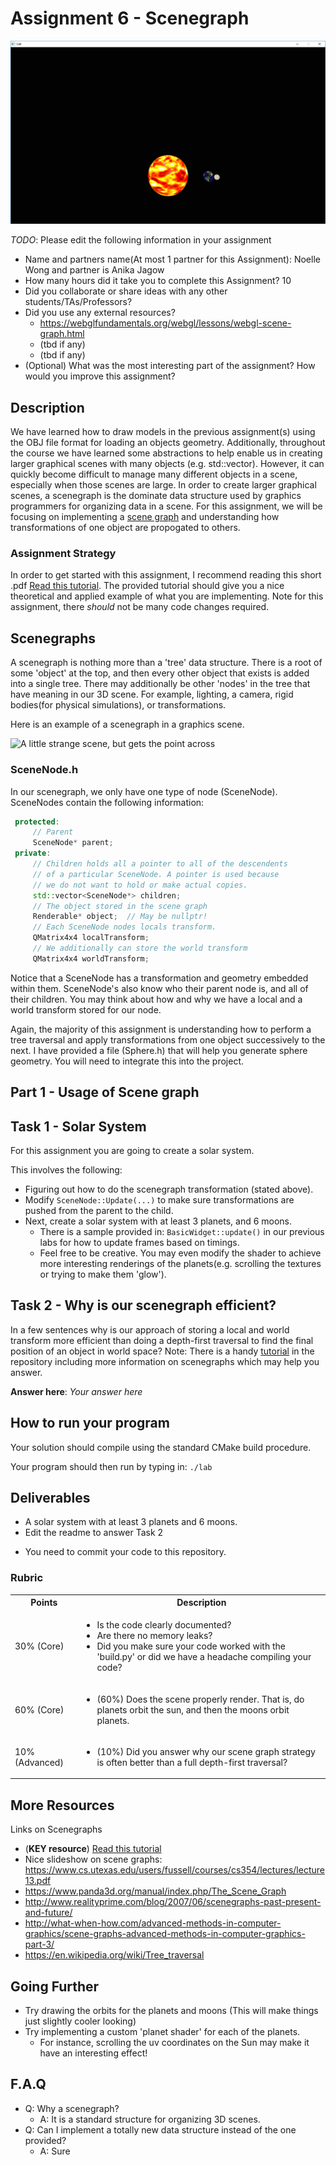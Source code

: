 # Assignment 6 - Scenegraph

![Alt text](./media/working.png "Working Solar System")

*TODO*: Please edit the following information in your assignment

* Name and partners name(At most 1 partner for this Assignment): Noelle Wong and partner is Anika Jagow
* How many hours did it take you to complete this Assignment? 10
* Did you collaborate or share ideas with any other students/TAs/Professors? 
* Did you use any external resources? 
  * https://webglfundamentals.org/webgl/lessons/webgl-scene-graph.html
  * (tbd if any)
  * (tbd if any)
* (Optional) What was the most interesting part of the assignment? How would you improve this assignment?
  
## Description

We have learned how to draw models in the previous assignment(s) using
the OBJ file format for loading an objects geometry. Additionally,
throughout the course we have learned some abstractions to help enable
us in creating larger graphical scenes with many objects
(e.g. std::vector). However, it can quickly become difficult to manage
many different objects in a scene, especially when those scenes are
large. In order to create larger graphical scenes, a scenegraph is the
dominate data structure used by graphics programmers for organizing
data in a scene. For this assignment, we will be focusing on
implementing a [scene
graph](https://en.wikipedia.org/wiki/Scene_graph) and understanding
how transformations of one object are propogated to others.
  
### Assignment Strategy

In order to get started with this assignment, I recommend reading this
short .pdf [Read this tutorial](./media/SceneGraphs.pdf). The provided
tutorial should give you a nice theoretical and applied example of
what you are implementing. Note for this assignment, there *should*
not be many code changes required.
  
## Scenegraphs

A scenegraph is nothing more than a 'tree' data structure. There is a
root of some 'object' at the top, and then every other object that
exists is added into a single tree. There may additionally be other
'nodes' in the tree that have meaning in our 3D scene. For example,
lighting, a camera, rigid bodies(for physical simulations), or
transformations.

Here is an example of a scenegraph in a graphics scene.

<img src="./media/scenegraph.gif" width="400px" alt="A little strange scene, but gets the point across">

 ### SceneNode.h

In our scenegraph, we only have one type of node (SceneNode). SceneNodes contain the following information:

```cpp
 protected:
     // Parent
     SceneNode* parent;
 private:
     // Children holds all a pointer to all of the descendents
     // of a particular SceneNode. A pointer is used because
     // we do not want to hold or make actual copies.
     std::vector<SceneNode*> children;
     // The object stored in the scene graph
     Renderable* object;  // May be nullptr!
     // Each SceneNode nodes locals transform.
     QMatrix4x4 localTransform;
     // We additionally can store the world transform
     QMatrix4x4 worldTransform;
```

Notice that a SceneNode has a transformation and geometry embedded
within them. SceneNode's also know who their parent node is, and all
of their children. You may think about how and why we have a local and
a world transform stored for our node.
  
Again, the majority of this assignment is understanding how to perform
a tree traversal and apply transformations from one object
successively to the next.  I have provided a file (Sphere.h) that will
help you generate sphere geometry.  You will need to integrate this
into the project.

## Part 1 - Usage of Scene graph

## Task 1 - Solar System

For this assignment you are going to create a solar system.

This involves the following:
- Figuring out how to do the scenegraph transformation (stated above).
- Modify `SceneNode::Update(...)` to make sure transformations are pushed from the parent to the child.
- Next, create a solar system with at least 3 planets, and 6 moons.
	- There is a sample provided in: `BasicWidget::update()` in our previous labs for how to update frames based on timings.
	- Feel free to be creative. You may even modify the shader to achieve more interesting renderings of the planets(e.g. scrolling the textures or trying to make them 'glow').

## Task 2 - Why is our scenegraph efficient?

In a few sentences why is our approach of storing a local and world
transform more efficient than doing a depth-first traversal to find
the final position of an object in world space? Note: There is a handy
[tutorial](./media/SceneGraphs.pdf) in the repository including more
information on scenegraphs which may help you answer.
  
**Answer here**: *Your answer here*
  
## How to run your program

Your solution should compile using the standard CMake build procedure. 

Your program should then run by typing in: `./lab`  


## Deliverables

- A solar system with at least 3 planets and 6 moons.
- Edit the readme to answer Task 2

* You need to commit your code to this repository.

### Rubric

<table>
  <tbody>
    <tr>
      <th>Points</th>
      <th align="center">Description</th>
    </tr>
    <tr>
      <td>30% (Core)</td>
	    <td align="left"> <ul><li>Is the code clearly documented?</li> <li>Are there no memory leaks?</li> <li>Did you make sure your code worked with the 'build.py' or did we have a headache compiling your code?</li></ul></td>
    </tr>   
    <tr>
      <td>60% (Core)</td>
	    <td align="left"><ul><li>(60%) Does the scene properly render. That is, do planets orbit the sun, and then the moons orbit planets.</li></ul></td>
	</tr>
    <tr>
      <td>10% (Advanced)</td>
      <td align="left"><ul><li>(10%) Did you answer why our scene graph strategy is often better than a full depth-first traversal?</li></ul></td>
	</tr>	
  </tbody>
</table>


## More Resources

Links on Scenegraphs
* (**KEY resource**) [Read this tutorial](./media/SceneGraphs.pdf)
* Nice slideshow on scene graphs: https://www.cs.utexas.edu/users/fussell/courses/cs354/lectures/lecture13.pdf
* https://www.panda3d.org/manual/index.php/The_Scene_Graph
* http://www.realityprime.com/blog/2007/06/scenegraphs-past-present-and-future/
* http://what-when-how.com/advanced-methods-in-computer-graphics/scene-graphs-advanced-methods-in-computer-graphics-part-3/
* https://en.wikipedia.org/wiki/Tree_traversal

## Going Further

* Try drawing the orbits for the planets and moons (This will make things just slightly cooler looking)
* Try implementing a custom 'planet shader' for each of the planets.
	* For instance, scrolling the uv coordinates on the Sun may make it have an interesting effect!

## F.A.Q

* Q: Why a scenegraph?
	* A: It is a standard structure for organizing 3D scenes.
* Q: Can I implement a totally new data structure instead of the one provided?
	* A: Sure
